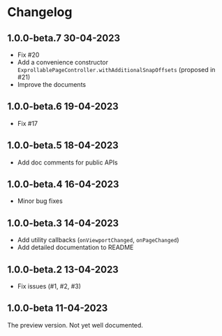 # Changelog

## 1.0.0-beta.7 30-04-2023

- Fix #20
- Add a convenience constructor `ExprollablePageController.withAdditionalSnapOffsets` (proposed in #21)
- Improve the documents

## 1.0.0-beta.6 19-04-2023

- Fix #17

## 1.0.0-beta.5 18-04-2023

- Add doc comments for public APIs

## 1.0.0-beta.4 16-04-2023

- Minor bug fixes

## 1.0.0-beta.3 14-04-2023

- Add utility callbacks (`onViewportChanged`, `onPageChanged`)
- Add detailed documentation to README

## 1.0.0-beta.2 13-04-2023

- Fix issues (#1, #2, #3)

## 1.0.0-beta 11-04-2023

The preview version. Not yet well documented.
